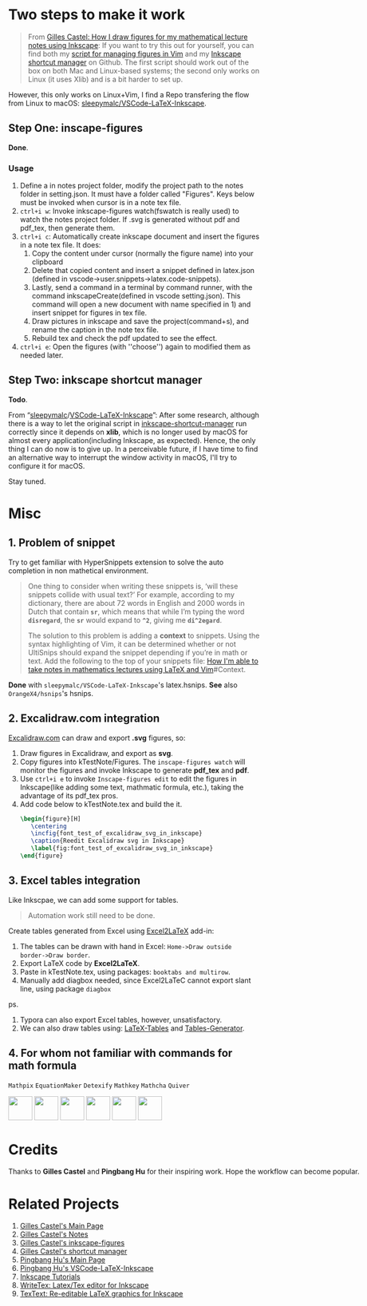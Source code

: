 # Two steps to make it work

> From [Gilles Castel: How I draw figures for my mathematical lecture notes using Inkscape](https://castel.dev/post/lecture-notes-2/):  If you want to try this out for yourself, you can find both my [script for managing figures in Vim](https://github.com/gillescastel/inkscape-figures) and my [Inkscape shortcut manager](https://github.com/gillescastel/inkscape-shortcut-manager)
> on Github. The first script should work out of the box on both Mac and Linux-based systems; the second only works on Linux (it uses Xlib) and is a bit harder to set up.

However, this only works on Linux+Vim, I find a Repo transfering the flow from Linux to macOS: [sleepymalc/VSCode-LaTeX-Inkscape](https://github.com/sleepymalc/VSCode-LaTeX-Inkscape).

## Step One: inscape-figures

**Done**.

### Usage

1. Define a in notes project folder, modify the project path to the notes folder in setting.json. It must have a folder called "Figures". Keys below must be invoked when cursor is in a note tex file.
2. ``ctrl+i w``: Invoke inkscape-figures watch(fswatch is really used) to watch the notes project folder. If .svg is generated without pdf and pdf_tex, then generate them.
3. ``ctrl+i c``: Automatically create inkscape document and insert the figures in a note tex file.
   It does:
   1) Copy the content under cursor (normally the figure name) into your clipboard
   2) Delete that copied content and insert a snippet defined in latex.json (defined in vscode->user.snippets->latex.code-snippets).
   3) Lastly, send a command in a terminal by command runner, with the command inkscapeCreate(defined in vscode setting.json). This command will open a new document with name specified in 1) and insert snippet for figures in tex file.
   4) Draw pictures in inkscape and save the project(command+s), and rename the caption in the note tex file.
   5) Rebuild tex and check the pdf updated to see the effect.
4. ``ctrl+i e``: Open the figures (with ''choose'') again to modified them as needed later.

## Step Two: inkscape shortcut manager

**Todo**.

From “[sleepymalc](https://github.com/sleepymalc)/[VSCode-LaTeX-Inkscape](https://github.com/sleepymalc/VSCode-LaTeX-Inkscape)”: After some research, although there is a way to let the original script in [inkscape-shortcut-manager](https://github.com/gillescastel/inkscape-shortcut-manager) run correctly since it depends on **xlib**, which is no longer used by macOS for almost every application(including Inkscape, as expected). Hence, the only thing I can do now is to give up. In a perceivable future, if I have time to find an alternative way to interrupt the window activity in macOS, I'll try to configure it for macOS.

Stay tuned.

# Misc

## 1. Problem of snippet

Try to get familiar with HyperSnippets extension to solve the auto completion in non mathetical environment.

> One thing to consider when writing these snippets is, ‘will these snippets collide with usual text?’ For example, according to my dictionary, there are about 72 words in English and 2000 words in Dutch that contain  **`sr`**, which means that while I’m typing the word **`disregard`**, the **`sr`** would expand to **`^2`**, giving me **`di^2egard`**.
>
> The solution to this problem is adding a **context** to snippets. Using the syntax highlighting of Vim, it can be determined whether or not UltiSnips should expand the snippet depending if you’re in math or text. Add the following to the top of your snippets file:
> [How I&#39;m able to take notes in mathematics lectures using LaTeX and Vim](https://castel.dev/post/lecture-notes-1/#context)#Context.

**Done** with ``sleepymalc/VSCode-LaTeX-Inkscape``'s latex.hsnips.
**See** also ``OrangeX4/hsnips``'s hsnips.

## 2. Excalidraw.com integration

[Excalidraw.com](https://excalidraw.com) can draw and export **.svg** figures, so:

1. Draw figures in Excalidraw, and export as **svg**.
2. Copy figures into kTestNote/Figures. The ``inscape-figures watch`` will monitor the figures and invoke Inkscape to generate **pdf_tex** and **pdf**.
3. Use ``ctrl+i e`` to invoke ``Inscape-figures edit`` to edit the figures in Inkscape(like adding some text, mathmatic formula, etc.), taking the advantage of its pdf_tex pros.
4. Add code below to kTestNote.tex and build the it.
   ```latex
   \begin{figure}[H]
      \centering
      \incfig{font_test_of_excalidraw_svg_in_inkscape}
      \caption{Reedit Excalidraw svg in Inkscape}
      \label{fig:font_test_of_excalidraw_svg_in_inkscape}
   \end{figure}
   ```

## 3. Excel tables integration

Like Inkscpae, we can add some support for tables.

> Automation work still need to be done.

Create tables generated from Excel using [Excel2LaTeX](https://github.com/ivankokan/Excel2LaTeX) add-in:

1. The tables can be drawn with hand in Excel: ``Home->Draw outside border->Draw border``.
2. Export LaTeX code by **Excel2LaTeX**.
3. Paste in kTestNote.tex, using packages: ``booktabs and multirow``.
4. Manually add diagbox needed, since Excel2LaTeC cannot export slant line, using package ``diagbox``

ps.

1. Typora can also export Excel tables, however, unsatisfactory.
2. We can also draw tables using: [LaTeX-Tables](https://www.latex-tables.com) and [Tables-Generator](https://www.tablesgenerator.com/latex_tables).

## 4. For whom not familiar with commands for math formula

``Mathpix`` ``EquationMaker`` ``Detexify`` ``Mathkey`` ``Mathcha`` ``Quiver``

<img src="https://mathpix.com/images/logo/image-logo.png" width="48"><nobr>
<img src="https://static.macupdate.com/products/50374/m/equation-maker-logo.png?v=1574176973" width="48">
<img src="https://encrypted-tbn0.gstatic.com/images?q=tbn:ANd9GcRt9b_RvPnFyzuoFPaycQGR46ciRmi11r1FEQ&usqp=CAU" width="48">
<img src="https://encrypted-tbn0.gstatic.com/images?q=tbn:ANd9GcSHtkytJ85bF9V6v2lTpoXoqcI8JVjlW2KLhLrHgeCEma6uKsyo_aOnNxaczNr5Zz6CPdo&usqp=CAU" width="48">
<img src="https://www.mathcha.io/image/notebook-icon.png" width="48">
<img src="https://encrypted-tbn0.gstatic.com/images?q=tbn:ANd9GcQ5rMHnsUB1YwfZkaSaac7E75_xsjqGK0BYFrLy0XHf3etrOTgGxgBbdHHU7fkoL2zIz0I&usqp=CAU" width="48">

# Credits

Thanks to **Gilles Castel** and **Pingbang Hu** for their inspiring work. Hope the workflow can become popular.

# Related Projects
1. [Gilles Castel's Main Page](https://castel.dev/)
2. [Gilles Castel's Notes](https://castel.dev/notes)
3. [Gilles Castel's inkscape-figures](https://github.com/gillescastel/inkscape-figures)
4. [Gilles Castel's shortcut manager](https://github.com/gillescastel/inkscape-shortcut-manager)
5. [Pingbang Hu's Main Page](https://www.pbb.wtf/posts/LaTeX-Inkscape)
6. [Pingbang Hu's VSCode-LaTeX-Inkscape](https://github.com/sleepymalc/VSCode-LaTeX-Inkscape)
7. [Inkscape Tutorials](https://www.youtube.com/watch?v=eyqH0IrzYLc&list=PLxtauMB7RON_2tg-mRQTuieFUr29IOKzW)
8. [WriteTex: Latex/Tex editor for Inkscape](https://inkscape.org/da/~longqi/%E2%98%85writetex)
9. [TexText: Re-editable LaTeX graphics for Inkscape](https://textext.github.io/textext/)
